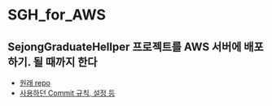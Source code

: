 # SGH_for_AWS

## SejongGraduateHellper 프로젝트를 AWS 서버에 배포하기. 될 때까지 한다

- [원래 repo](https://github.com/hon99oo/SejongGraduateHellper)
- [사용하던 Commit 규칙, 설정 등](/commit_rule.md)
